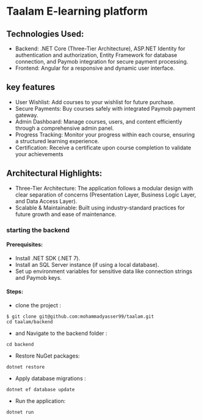 # Taalam E-learning platform
## Technologies Used:

-  Backend: .NET Core (Three-Tier Architecture), ASP.NET Identity for authentication and authorization, Entity Framework for database connection, and Paymob integration for secure payment processing.
-  Frontend: Angular for a responsive and dynamic user interface.

## key features
- User Wishlist: Add courses to your wishlist for future purchase.
- Secure Payments: Buy courses safely with integrated Paymob payment gateway.
- Admin Dashboard: Manage courses, users, and content efficiently through a comprehensive admin panel.
- Progress Tracking: Monitor your progress within each course, ensuring a structured learning experience.
- Certification: Receive a certificate upon course completion to validate your achievements

## Architectural Highlights:
- Three-Tier Architecture: The application follows a modular design with clear separation of concerns (Presentation Layer, Business Logic Layer, and Data Access Layer).
- Scalable & Maintainable: Built using industry-standard practices for future growth and ease of maintenance.

### starting the backend
#### Prerequisites:
- Install .NET SDK (.NET 7).
- Install an SQL Server instance (if using a local database).
- Set up environment variables for sensitive data like connection strings and Paymob keys.

#### Steps:
- clone the project :
```
$ git clone git@github.com:mohammadyasser99/taalam.git
cd taalam/backend
```
- and Navigate to the backend folder :
```
cd backend
```
- Restore NuGet packages:
```
dotnet restore
```
- Apply database migrations :
```
dotnet ef database update
```
- Run the application:
```
dotnet run
```



